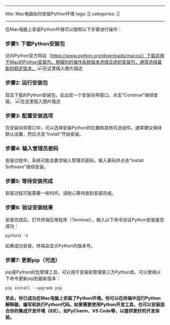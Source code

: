 
--- 
title:  Mac电脑如何安装Python环境 
tags: []
categories: [] 

---
在Mac电脑上安装Python环境可以按照以下步骤进行操作：

### 步骤1: 下载Python安装包

访问Python官方网站（https://www.python.org/downloads/macos/）下载适用于Mac的Python安装包。根据你的操作系统版本选择合适的安装包，通常选择最新的稳定版本。 <img src="https://img-blog.csdnimg.cn/684075d39aa140dc95f68f4972d295c2.png" alt="在这里插入图片描述">

### 步骤2: 运行安装包

双击下载的Python安装包，会出现一个安装向导窗口。点击"Continue"继续安装。 <img src="https://img-blog.csdnimg.cn/3d1ce2c06fa940949f0b28206c99faef.png" alt="在这里插入图片描述">

### 步骤3: 配置安装选项

在安装向导窗口中，可以选择安装Python的位置和其他可选组件。通常建议保持默认设置，然后点击"Install"开始安装。

### 步骤4: 输入管理员密码

安装过程中，系统可能会要求输入管理员密码。输入密码并点击"Install Software"继续安装。

### 步骤5: 等待安装完成

安装过程可能需要一些时间，请耐心等待直到安装完成。

### 步骤6: 验证安装结果

安装完成后，打开终端应用程序（Terminal），输入以下命令验证Python安装是否成功：

```
python3 -V

```

如果成功安装，终端会显示Python的版本号。

### 步骤7: 更新pip（可选）

pip是Python的包管理工具，可以用于安装和管理第三方Python库。可以使用以下命令更新pip到最新版本：

```
pip install --upgrade pip

```

**至此，你已成功在Mac电脑上安装了Python环境。你可以在终端中运行Python解释器，编写和执行Python代码。如果需要使用Python开发工具，也可以安装适合你的集成开发环境（IDE），如PyCharm、VS Code等，以提供更好的开发体验。**
